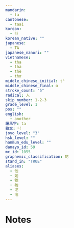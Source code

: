 ```yaml
---
mandarin:
  - tā
cantonese:
  - taa1
korean:
  - 타
korean_native: ""
japanese:
  - TA
japanese_nanori: ""
vietnamese:
  - tha
  - thà
  - thè
  - thơ
middle_chinese_initial: tʰ
middle_chinese_final: ɑ
stroke_count: "5"
radical: 人
skip_number: 1-2-3
grade_level: 1
pos: ""
english:
  - another
羅馬字: ta
韓文: 타
joyo_level: "3"
hsk_level: ""
hanmun_edu_level: ""
danayo_id: 59
mc_id: 1055
graphemic_classification: 蛇
stand_in: "TRUE"
aliases:
  - 他
  - 她
  - 牠
  - 祂
  - 沱
  - 沲
---
```


# Notes

